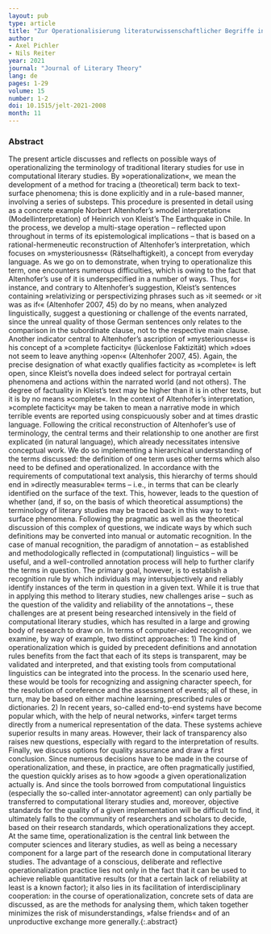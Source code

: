 ```yaml
---
layout: pub
type: article
title: "Zur Operationalisierung literaturwissenschaftlicher Begriffe in der algorithmischen Textanalyse. Eine Annäherung über Norbert Altenhofers hermeneutische Modellinterpretation von Kleists Das Erdbeben in Chili"
author:
- Axel Pichler
- Nils Reiter
year: 2021
journal: "Journal of Literary Theory"
lang: de
pages: 1-29
volume: 15
number: 1-2
doi: 10.1515/jelt-2021-2008
month: 11
---
```



### Abstract
The present article discusses and reflects on possible ways of operationalizing the terminology of traditional literary studies for use in computational literary studies. By »operationalization«, we mean the development of a method for tracing a (theoretical) term back to text-surface phenomena; this is done explicitly and in a rule-based manner, involving a series of substeps. This procedure is presented in detail using as a concrete example Norbert Altenhofer’s »model interpretation« (Modellinterpretation) of Heinrich von Kleist’s The Earthquake in Chile. In the process, we develop a multi-stage operation – reflected upon throughout in terms of its epistemological implications – that is based on a rational-hermeneutic reconstruction of Altenhofer’s interpretation, which focuses on »mysteriousness« (Rätselhaftigkeit), a concept from everyday language. As we go on to demonstrate, when trying to operationalize this term, one encounters numerous difficulties, which is owing to the fact that Altenhofer’s use of it is underspecified in a number of ways. Thus, for instance, and contrary to Altenhofer’s suggestion, Kleist’s sentences containing »relativizing or perspectivizing phrases such as ›it seemed‹ or ›it was as if‹« (Altenhofer 2007, 45) do by no means, when analyzed linguistically, suggest a questioning or challenge of the events narrated, since the unreal quality of those German sentences only relates to the comparison in the subordinate clause, not to the respective main clause. Another indicator central to Altenhofer’s ascription of »mysteriousness« is his concept of a »complete facticity« (lückenlose Faktizität) which »does not seem to leave anything ›open‹« (Altenhofer 2007, 45). Again, the precise designation of what exactly qualifies facticity as »complete« is left open, since Kleist’s novella does indeed select for portrayal certain phenomena and actions within the narrated world (and not others). The degree of factuality in Kleist’s text may be higher than it is in other texts, but it is by no means »complete«. In the context of Altenhofer’s interpretation, »complete facticity« may be taken to mean a narrative mode in which terrible events are reported using conspicuously sober and at times drastic language. Following the critical reconstruction of Altenhofer’s use of terminology, the central terms and their relationship to one another are first explicated (in natural language), which already necessitates intensive conceptual work. We do so implementing a hierarchical understanding of the terms discussed: the definition of one term uses other terms which also need to be defined and operationalized. In accordance with the requirements of computational text analysis, this hierarchy of terms should end in »directly measurable« terms – i. e., in terms that can be clearly identified on the surface of the text. This, however, leads to the question of whether (and, if so, on the basis of which theoretical assumptions) the terminology of literary studies may be traced back in this way to text-surface phenomena. Following the pragmatic as well as the theoretical discussion of this complex of questions, we indicate ways by which such definitions may be converted into manual or automatic recognition. In the case of manual recognition, the paradigm of annotation – as established and methodologically reflected in (computational) linguistics – will be useful, and a well-controlled annotation process will help to further clarify the terms in question. The primary goal, however, is to establish a recognition rule by which individuals may intersubjectively and reliably identify instances of the term in question in a given text. While it is true that in applying this method to literary studies, new challenges arise – such as the question of the validity and reliability of the annotations –, these challenges are at present being researched intensively in the field of computational literary studies, which has resulted in a large and growing body of research to draw on. In terms of computer-aided recognition, we examine, by way of example, two distinct approaches: 1) The kind of operationalization which is guided by precedent definitions and annotation rules benefits from the fact that each of its steps is transparent, may be validated and interpreted, and that existing tools from computational linguistics can be integrated into the process. In the scenario used here, these would be tools for recognizing and assigning character speech, for the resolution of coreference and the assessment of events; all of these, in turn, may be based on either machine learning, prescribed rules or dictionaries. 2) In recent years, so-called end-to-end systems have become popular which, with the help of neural networks, »infer« target terms directly from a numerical representation of the data. These systems achieve superior results in many areas. However, their lack of transparency also raises new questions, especially with regard to the interpretation of results. Finally, we discuss options for quality assurance and draw a first conclusion. Since numerous decisions have to be made in the course of operationalization, and these, in practice, are often pragmatically justified, the question quickly arises as to how »good« a given operationalization actually is. And since the tools borrowed from computational linguistics (especially the so-called inter-annotator agreement) can only partially be transferred to computational literary studies and, moreover, objective standards for the quality of a given implementation will be difficult to find, it ultimately falls to the community of researchers and scholars to decide, based on their research standards, which operationalizations they accept. At the same time, operationalization is the central link between the computer sciences and literary studies, as well as being a necessary component for a large part of the research done in computational literary studies. The advantage of a conscious, deliberate and reflective operationalization practice lies not only in the fact that it can be used to achieve reliable quantitative results (or that a certain lack of reliability at least is a known factor); it also lies in its facilitation of interdisciplinary cooperation: in the course of operationalization, concrete sets of data are discussed, as are the methods for analysing them, which taken together minimizes the risk of misunderstandings, »false friends« and of an unproductive exchange more generally.{:.abstract}
